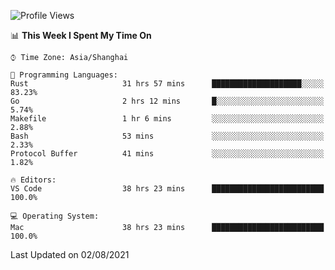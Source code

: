 <!--START_SECTION:waka-->
![Profile Views](http://img.shields.io/badge/Profile%20Views-3-blue)

📊 **This Week I Spent My Time On** 

```text
⌚︎ Time Zone: Asia/Shanghai

💬 Programming Languages: 
Rust                     31 hrs 57 mins      ████████████████████░░░░░   83.23% 
Go                       2 hrs 12 mins       █░░░░░░░░░░░░░░░░░░░░░░░░   5.74% 
Makefile                 1 hr 6 mins         ░░░░░░░░░░░░░░░░░░░░░░░░░   2.88% 
Bash                     53 mins             ░░░░░░░░░░░░░░░░░░░░░░░░░   2.33% 
Protocol Buffer          41 mins             ░░░░░░░░░░░░░░░░░░░░░░░░░   1.82%

🔥 Editors: 
VS Code                  38 hrs 23 mins      █████████████████████████   100.0%

💻 Operating System: 
Mac                      38 hrs 23 mins      █████████████████████████   100.0%

```


 Last Updated on 02/08/2021
<!--END_SECTION:waka-->
